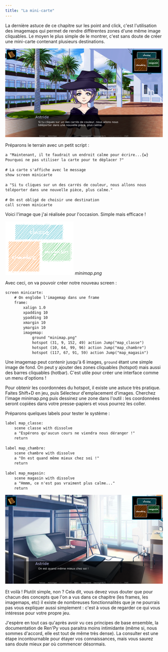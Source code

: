 ```yaml
---
title: "La mini-carte"
---
```


La dernière astuce de ce chapitre sur les point and click, c'est l'utilisation des imagemaps qui permet de rendre différentes zones d'une même image cliquables. Le moyen le plus simple de le montrer, c'est sans doute de créer une mini-carte contenant plusieurs destinations.

![Mini-carte affichée dans un coin du jeu](./minicarte-ecole.png)

Préparons le terrain avec un petit script :

```renpy
a "Maintenant, il te faudrait un endroit calme pour écrire...{w} Pourquoi ne pas utiliser la carte pour te déplacer ?"

# La carte s'affiche avec le message
show screen minicarte

a "Si tu cliques sur un des carrés de couleur, nous allons nous téléporter dans une nouvelle pièce, plus calme."

# On est obligé de choisir une destination
call screen minicarte
```

Voici l'image que j'ai réalisée pour l'occasion. Simple mais efficace !

![Image de mini-carte](./minimap.png)
*minimap.png*

Avec ceci, on va pouvoir créer notre nouveau screen :

```renpy
screen minicarte:
    # On englobe l'imagemap dans une frame
    frame:
        xalign 1.0
        xpadding 10
        ypadding 10
        xmargin 10
        ymargin 10
        imagemap:
            ground "minimap.png"
            hotspot (31, 9, 152, 49) action Jump("map_classe")
            hotspot (10, 64, 99, 96) action Jump("map_chambre")
            hotspot (117, 67, 91, 59) action Jump("map_magasin")
```

Une imagemap peut contenir jusqu'à 6 images, `ground` étant une simple image de fond. On peut y ajouter des zones cliquables (hotspot) mais aussi des barres cliquables (hotbar). C'est utile pour créer une interface comme un menu d'options !

Pour obtenir les coordonnées du hotspot, il existe une astuce très pratique. Faites Shift+D en jeu, puis Sélecteur d'emplacement d'images. Cherchez l'image minimap.png puis dessinez une zone dans l'outil : les coordonnées seront copiées dans votre presse-papiers et vous pourrez les coller.

Préparons quelques labels pour tester le système :

```renpy
label map_classe:
    scene classe with dissolve
    a "Espérons qu'aucun cours ne viendra nous déranger !"
    return

label map_chambre:
    scene chambre with dissolve
    a "On est quand même mieux chez soi !"
    return

label map_magasin:
    scene magasin with dissolve
    a "Hmmm, ce n'est pas vraiment plus calme..."
    return
```

![Arrivée dans la chambre](./minicarte-chambre.png)

Et voilà ! Plutôt simple, non ? Cela dit, vous devez vous douter que pour chacun des concepts que l'on a vus dans ce chapitre (les frames, les imagemaps, etc) il existe de nombreuses fonctionnalités que je ne pourrais pas vous expliquer aussi simplement : c'est à vous de regarder ce qui vous intéresse pour votre propre jeu.

J'espère en tout cas qu'après avoir vu ces principes de base ensemble, la documentation de Ren'Py vous paraitra moins intimidante (même si, nous sommes d'accord, elle est tout de même très dense). La consulter est une étape incontournable pour étayer vos connaissances, mais vous saurez sans doute mieux par où commencer désormais.
